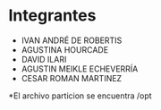 # Integrantes
- IVAN ANDRÉ DE ROBERTIS
- AGUSTINA HOURCADE
- DAVID ILARI
- AGUSTIN MEIKLE ECHEVERRÍA
- CESAR ROMAN MARTINEZ

*El archivo particion se encuentra /opt
